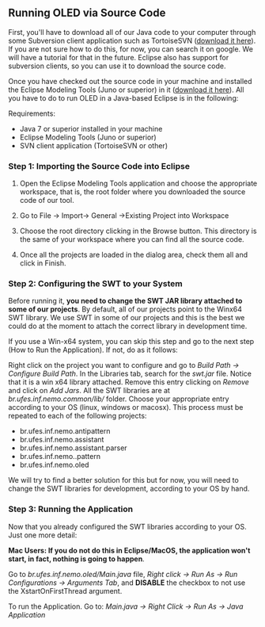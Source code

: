 

## Running OLED via Source Code ##

First, you'll have to download all of our Java code to your computer through some Subversion client application such as TortoiseSVN ([download it here](http://tortoisesvn.net/)). If you are not sure how to do this, for now, you can search it on google. We will have a tutorial for that in the future. Eclipse also has support for subversion clients, so you can use it to download the source code.

Once you have checked out the source code in your machine and installed the Eclipse Modeling Tools (Juno or superior) in it ([download it here](https://eclipse.org/downloads/)). All you have to do to run OLED in a Java-based Eclipse is in the following:

Requirements:

  * Java 7 or superior installed in your machine
  * Eclipse Modeling Tools (Juno or superior)
  * SVN client application (TortoiseSVN or other)

### Step 1: Importing the Source Code into Eclipse ###

1. Open the Eclipse Modeling Tools application and choose the appropriate workspace, that is, the root folder where you downloaded the source code of our tool.

2. Go to File -> Import-> General ->Existing Project into Workspace

3. Choose the root directory clicking in the Browse button. This directory is the same of your workspace where you can find all the source code.

4. Once all the projects are loaded in the dialog area, check them all and click in Finish.

### Step 2: Configuring the SWT to your System ###

Before running it, **you need to change the SWT JAR library attached to some of our projects**. By default, all of our projects point to the Winx64 SWT library. We use SWT in some of our projects and this is the best we could do at the moment to attach the correct library in development time.

If you use a Win-x64 system, you can skip this step and go to the next step (How to Run the Application). If not, do as it follows:

Right click on the project you want to configure and go to _Build Path -> Configure Build Path_. In the Libraries tab, search for the _swt.jar_ file. Notice that it is a win x64 library attached. Remove this entry clicking on _Remove_ and click on _Add Jars_. All the SWT libraries are at _br.ufes.inf.nemo.common/lib/_ folder. Choose your appropriate entry according to your OS (linux, windows or macosx). This process must be repeated to each of the following projects:

  * br.ufes.inf.nemo.antipattern
  * br.ufes.inf.nemo.assistant
  * br.ufes.inf.nemo.assistant.parser
  * br.ufes.inf.nemo..pattern
  * br.ufes.inf.nemo.oled

We will try to find a better solution for this but for now, you will need to change the SWT libraries for development, according to your OS by hand.

### Step 3: Running the Application ###

Now that you already configured the SWT libraries according to your OS. Just one more detail:

**Mac Users: If you do not do this in Eclipse/MacOS, the application won't start, in fact, nothing is going to happen**.

Go to _br.ufes.inf.nemo.oled/Main.java_ file, _Right click -> Run As -> Run Configurations -> Arguments Tab_, and **DISABLE** the checkbox to not use the XstartOnFirstThread argument.

To run the Application. Go to: _Main.java -> Right Click -> Run As -> Java Application_